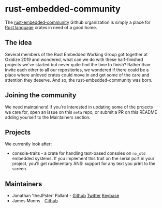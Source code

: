 # rust-embedded-community

The [rust-embedded-community](https://github.com/rust-embedded-community) Github organization is simply a place for [Rust language](https://www.rust-lang.org) crates in need of a good home.

## The idea

Several members of the Rust Embedded Working Group got together at Oxidize 2019 and wondered, what can we do with these half-finished projects we've started but never quite find the time to finish? Rather than invite each other to all our repositories, we wondered if there could be a place where unloved crates could move in and get some of the care and attention they deserve. And so, the rust-embedded-community was born.

## Joining the community

We need maintainers! If you're interested in updating some of the projects we care for, open an issue on this `meta` repo, or submit a PR on this README adding yourself to the Maintainers section.

## Projects

We currently look after:

* console-traits - a crate for handling text-based consoles on `no_std` embedded systems. If you implement this trait on the serial port in your project, you'll get rudimentary ANSI support for any text you print to the screen.

## Maintainers

* Jonathan 'theJPster' Pallant - [Github](https://github.com/thejpster) [Twitter](https://twitter.com/therealjpster) [Keybase](https://keybase.io/thejpster)
* James Munns - [Github](https://github.com/jamesmunns)

